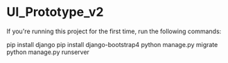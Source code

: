# UI_Prototype_v2

If you're running this project for the first time, run the following commands:

pip install django
pip install django-bootstrap4
python manage.py migrate
python manage.py runserver
